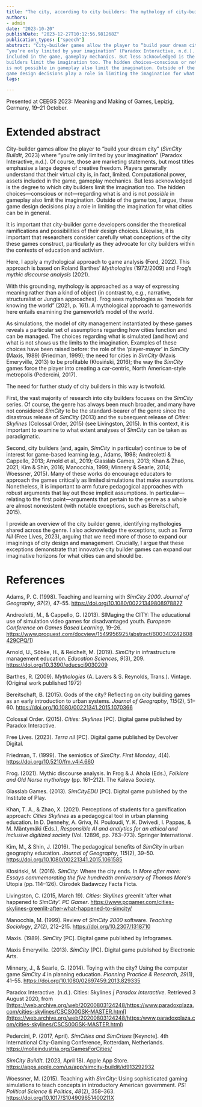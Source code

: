 ```yaml
---
title: "The city, according to city builders: The mythology of city-builder games"
authors:
- admin
date: "2023-10-20"
publishDate: "2023-12-27T10:12:56.981268Z"
publication_types: ["speech"]
abstract: "City-builder games allow the player to “build your dream city” (SimCity BuildIt, 2023) where 
“you’re only limited by your imagination” (Paradox Interactive, n.d.). Of course, those are  marketing statements, but most titles emphasise a large degree of creative freedom. Players  generally understand that their virtual city is, in fact, limited. Computational power, assets 
included in the game, gameplay mechanics. But less acknowledged is the degree to which city
builders limit the imagination too. The hidden choices—conscious or not—regarding what is and 
is not possible in gameplay also limit the imagination. Outside of the game too, I argue, these 
game design decisions play a role in limiting the imagination for what cities can be in general."
tags:

---
```


Presented at CEEGS 2023: Meaning and Making of Games, Lepizig, Germany, 19–21 October.

# Extended abstract

City-builder games allow the player to “build your dream city” (*‎SimCity BuildIt*, 2023) where “you’re only limited by your imagination” (Paradox Interactive, n.d.). Of course, those are marketing statements, but most titles emphasise a large degree of creative freedom. Players generally understand that their virtual city is, in fact, limited. Computational power, assets included in the game, gameplay mechanics. But less acknowledged is the degree to which city builders limit the imagination too. The hidden choices—conscious or not—regarding what is and is not *possible* in gameplay also limit the imagination. Outside of the game too, I argue, these game design decisions play a role in limiting the imagination for what cities can be in general.

It is important that city-builder game developers consider the theoretical ramifications and possibilities of their design choices. Likewise, it is important that researchers consider carefully what conceptions of the city these games construct, particularly as they advocate for city builders within the contexts of education and activism.

Here, I apply a mythological approach to game analysis (Ford, 2022). This approach is based on Roland Barthes’ *Mythologies* (1972/2009) and Frog’s *mythic discourse analysis* (2021).

With this grounding, mythology is approached as a way of expressing meaning rather than a kind of object (in contrast to, e.g., narrative, structuralist or Jungian approaches). Frog sees mythologies as “models for knowing the world” (2021, p. 161). A mythological approach to gameworlds here entails examining the gameworld’s model of the world.

As simulations, the model of city management instantiated by these games reveals a particular set of assumptions regarding how cities function and can be managed. The choices regarding what is simulated (and how) and what is not shows us the limits to the imagination. Examples of these choices have been raised before: the role of the ‘player-mayor’ in *SimCity* (Maxis, 1989) (Friedman, 1999); the need for cities in *SimCity* (Maxis Emeryville, 2013) to be profitable (Kłosiński, 2016); the way the *SimCity* games force the player into creating a car-centric, North American-style metropolis (Pedercini, 2017).

The need for further study of city builders in this way is twofold.

First, the vast majority of research into city builders focuses on the *SimCity* series. Of course, the genre has always been much broader, and many have not considered *SimCity* to be the standard-bearer of the genre since the disastrous release of *SimCity* (2013) and the subsequent release of *Cities: Skylines* (Colossal Order, 2015) (see Livingston, 2015). In this context, it is important to examine to what extent analyses of *SimCity* can be taken as paradigmatic.

Second, city builders (and, again, *SimCity* in particular) continue to be of interest for game-based learning (e.g., Adams, 1998; Andreoletti & Cappello, 2013; Arnold et al., 2019; Glasslab Games, 2013; Khan & Zhao, 2021; Kim & Shin, 2016; Manocchia, 1999; Minnery & Searle, 2014; Woessner, 2015). Many of these works do encourage educators to approach the games critically as limited simulations that make assumptions. Nonetheless, it is important to arm future pedagogical approaches with robust arguments that lay out those implicit assumptions. In particular—relating to the first point—arguments that pertain to the genre as a whole are almost nonexistent (with notable exceptions, such as Bereitschaft, 2015).

I provide an overview of the city builder genre, identifying mythologies shared across the genre. I also acknowledge the exceptions, such as *Terra Nil* (Free Lives, 2023), arguing that we need more of those to expand our imaginings of city design and management. Crucially, I argue that these exceptions demonstrate that innovative city builder games can expand our imaginative horizons for what cities can and should be.

# References

Adams, P. C. (1998). Teaching and learning with *SimCity 2000*. *Journal of
Geography*, *97*(2), 47–55. https://doi.org/10.1080/00221349808978827

Andreoletti, M., & Cappello, G. (2013). SIMaging the CITY: The educational use of
simulation video games for disadvantaged youth. *European Conference on Games
Based Learning*, 19–26. https://www.proquest.com/docview/1549956925/abstract/60034D242608429CPQ/1)

Arnold, U., Söbke, H., & Reichelt, M. (2019). *SimCity* in infrastructure management education. *Education Sciences*, *9*(3), 209. https://doi.org/10.3390/educsci9030209

Barthes, R. (2009). *Mythologies* (A. Lavers & S. Reynolds, Trans.). Vintage. (Original work published 1972)

Bereitschaft, B. (2015). Gods of the city? Reflecting on city building games as an early introduction to urban systems. *Journal of Geography*, *115*(2), 51–60. https://doi.org/10.1080/00221341.2015.1070366

Colossal Order. (2015). *Cities: Skylines* [PC]. Digital game published by Paradox Interactive.

Free Lives. (2023). *Terra nil* [PC]. Digital game published by Devolver Digital.

Friedman, T. (1999). The semiotics of *SimCity*. *First Monday*, *4*(4). https://doi.org/10.5210/fm.v4i4.660

Frog. (2021). Mythic discourse analysis. In Frog & J. Ahola (Eds.), *Folklore and Old Norse mythology* (pp. 161–212). The Kaleva Society.

Glasslab Games. (2013). *SimCityEDU* [PC]. Digital game published by the Institute of Play.

Khan, T. A., & Zhao, X. (2021). Perceptions of students for a gamification approach: *Cities Skylines* as a pedagogical tool in urban planning education. In D. Dennehy, A. Griva, N. Pouloudi, Y. K. Dwivedi, I. Pappas, & M. Mäntymäki (Eds.), *Responsible AI and analytics for an ethical and inclusive digitized society* (Vol. 12896, pp. 763–773). Springer International.

Kim, M., & Shin, J. (2016). The pedagogical benefits of *SimCity* in urban geography education. *Journal of Geography*, *115*(2), 39–50. https://doi.org/10.1080/00221341.2015.1061585

Kłosiński, M. (2016). *SimCity*: Where the city ends. In *More after more: Essays commemorating the five hundredth anniversary of Thomas More’s* Utopia (pp. 114–126). Ośrodek Badawczy Facta Ficta.

Livingston, C. (2015, March 19). *Cities: Skylines* greenlit ‘after what happened to *SimCity*’. *PC Gamer*. https://www.pcgamer.com/cities-skylines-greenlit-after-what-happened-to-simcity/

Manocchia, M. (1999). Review of *SimCity 2000* software. *Teaching Sociology*, *27*(2), 212–215. https://doi.org/10.2307/1318710

Maxis. (1989). *SimCity* [PC]. Digital game published by Infogrames.

Maxis Emeryville. (2013). *SimCity* [PC]. Digital game published by Electronic Arts.

Minnery, J., & Searle, G. (2014). Toying with the city? Using the computer game *SimCity 4* in planning education. *Planning Practice & Research*, *29*(1), 41–55. https://doi.org/10.1080/02697459.2013.829335

Paradox Interactive. (n.d.). Cities: Skylines *| Paradox Interactive*. Retrieved 3 August 2020, from [https://web.archive.org/web/20200803124248/https://www.paradoxplaza.com/cities-skylines/CSCS00GSK-MASTER.html](https://web.archive.org/web/20200803124248/https:/www.paradoxplaza.com/cities-skylines/CSCS00GSK-MASTER.html)

Pedercini, P. (2017, April). *SimCities and SimCrises* [Keynote]. 4th International City-Gaming Conference, Rotterdam, Netherlands. https://molleindustria.org/GamesForCities/

*‎SimCity BuildIt*. (2023, April 18). Apple App Store. https://apps.apple.com/us/app/simcity-buildit/id913292932

Woessner, M. (2015). Teaching with *SimCity*: Using sophisticated gaming simulations to teach concepts in introductory American government. *PS: Political Science & Politics*, *48*(2), 358–363. https://doi.org/10.1017/S104909651400211X
